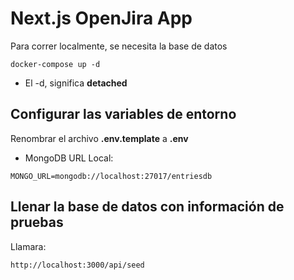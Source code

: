 # Next.js OpenJira App

Para correr localmente, se necesita la base de datos

```
docker-compose up -d
```

- El -d, significa **detached**

## Configurar las variables de entorno

Renombrar el archivo **.env.template** a **.env**

- MongoDB URL Local:

```
MONGO_URL=mongodb://localhost:27017/entriesdb
```

## Llenar la base de datos con información de pruebas

Llamara:

```
http://localhost:3000/api/seed
```
